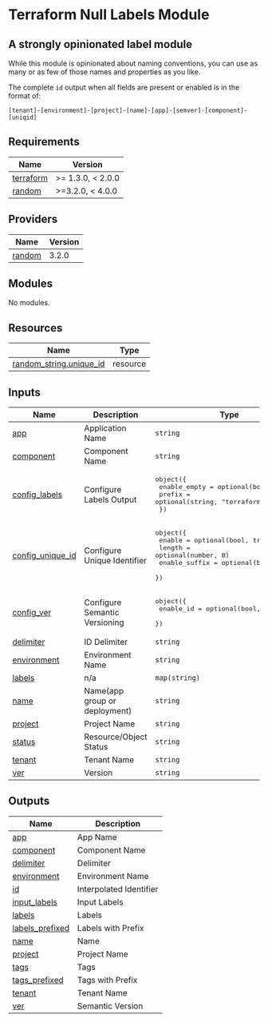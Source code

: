 # Terraform Null Labels Module

## A strongly opinionated label module

While this module is opinionated about naming conventions, you can use as many or as few of those names and properties as you like.

The complete `id` output when all fields are present or enabled is in the format of:

```
[tenant]-[environment]-[project]-[name]-[app]-[semver]-[component]-[uniqid]
```

<!-- BEGIN_TF_DOCS -->
## Requirements

| Name | Version |
|------|---------|
| <a name="requirement_terraform"></a> [terraform](#requirement\_terraform) | >= 1.3.0, < 2.0.0 |
| <a name="requirement_random"></a> [random](#requirement\_random) | >=3.2.0, < 4.0.0 |

## Providers

| Name | Version |
|------|---------|
| <a name="provider_random"></a> [random](#provider\_random) | 3.2.0 |

## Modules

No modules.

## Resources

| Name | Type |
|------|------|
| [random_string.unique_id](https://registry.terraform.io/providers/hashicorp/random/latest/docs/resources/string) | resource |

## Inputs

| Name | Description | Type | Default | Required |
|------|-------------|------|---------|:--------:|
| <a name="input_app"></a> [app](#input\_app) | Application Name | `string` | `""` | no |
| <a name="input_component"></a> [component](#input\_component) | Component Name | `string` | `""` | no |
| <a name="input_config_labels"></a> [config\_labels](#input\_config\_labels) | Configure Labels Output | <pre>object({<br>    enable_empty = optional(bool, false)<br>    prefix       = optional(string, "terraform")<br>  })</pre> | `{}` | no |
| <a name="input_config_unique_id"></a> [config\_unique\_id](#input\_config\_unique\_id) | Configure Unique Identifier | <pre>object({<br>    enable        = optional(bool, true)<br>    length        = optional(number, 8)<br>    enable_suffix = optional(bool, false)<br>  })</pre> | `{}` | no |
| <a name="input_config_ver"></a> [config\_ver](#input\_config\_ver) | Configure Semantic Versioning | <pre>object({<br>    enable_id = optional(bool, false)<br>  })</pre> | `{}` | no |
| <a name="input_delimiter"></a> [delimiter](#input\_delimiter) | ID Delimiter | `string` | `"-"` | no |
| <a name="input_environment"></a> [environment](#input\_environment) | Environment Name | `string` | `""` | no |
| <a name="input_labels"></a> [labels](#input\_labels) | n/a | `map(string)` | `{}` | no |
| <a name="input_name"></a> [name](#input\_name) | Name(app group or deployment) | `string` | `""` | no |
| <a name="input_project"></a> [project](#input\_project) | Project Name | `string` | `""` | no |
| <a name="input_status"></a> [status](#input\_status) | Resource/Object Status | `string` | `"active"` | no |
| <a name="input_tenant"></a> [tenant](#input\_tenant) | Tenant Name | `string` | n/a | yes |
| <a name="input_ver"></a> [ver](#input\_ver) | Version | `string` | `""` | no |

## Outputs

| Name | Description |
|------|-------------|
| <a name="output_app"></a> [app](#output\_app) | App Name |
| <a name="output_component"></a> [component](#output\_component) | Component Name |
| <a name="output_delimiter"></a> [delimiter](#output\_delimiter) | Delimiter |
| <a name="output_environment"></a> [environment](#output\_environment) | Environment Name |
| <a name="output_id"></a> [id](#output\_id) | Interpolated Identifier |
| <a name="output_input_labels"></a> [input\_labels](#output\_input\_labels) | Input Labels |
| <a name="output_labels"></a> [labels](#output\_labels) | Labels |
| <a name="output_labels_prefixed"></a> [labels\_prefixed](#output\_labels\_prefixed) | Labels with Prefix |
| <a name="output_name"></a> [name](#output\_name) | Name |
| <a name="output_project"></a> [project](#output\_project) | Project Name |
| <a name="output_tags"></a> [tags](#output\_tags) | Tags |
| <a name="output_tags_prefixed"></a> [tags\_prefixed](#output\_tags\_prefixed) | Tags with Prefix |
| <a name="output_tenant"></a> [tenant](#output\_tenant) | Tenant Name |
| <a name="output_ver"></a> [ver](#output\_ver) | Semantic Version |
<!-- END_TF_DOCS -->
